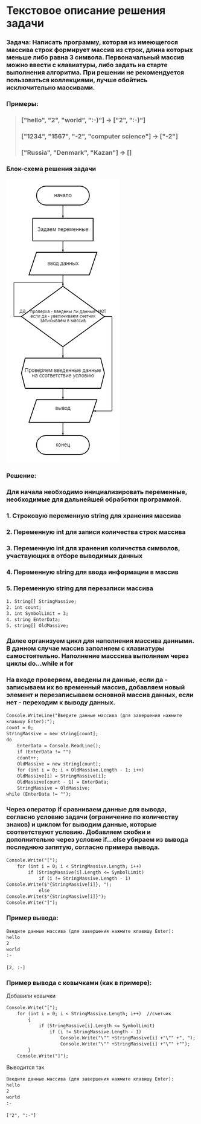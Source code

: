 # **Текстовое описание решения задачи**

### **Задача:** Написать программу, которая из имеющегося массива строк формирует массив из строк, длина которых меньше либо равна 3 символа. Первоначальный массив можно ввести с клавиатуры, либо задать на старте выполнения алгоритма. При решении не рекомендуется пользоваться коллекциями, лучше обойтись исключительно массивами.  

### **Примеры:**
> ### ["hello", "2", "world", ":-)"] -> ["2", ":-)"]
> ### ["1234", "1567", "-2", "computer science"] -> ["-2"]
> ### ["Russia", "Denmark", "Kazan"] -> []  
  

### **Блок-схема решения задачи**  

![диаграмма](diagram.jpg)


### **Решение:**  

### Для начала необходимо инициализировать переменные, необходимые для дальнейшей обработки программой.  

### 1. Строковую переменную string для хранения массива 
### 2. Переменную int для записи количества строк массива
### 3. Переменную int для хранения количества символов, участвующих в отборе выводимых данных
### 4. Переменную string для ввода информации в массив
### 5. Переменную string для перезаписи массива
```
1. String[] StringMassive;
2. int count;
3. int SymbolLimit = 3;
4. string EnterData;
5. string[] OldMassive;
```
### Далее организуем цикл для наполнения массива данными. В данном случае массив заполняем с клавиатуры самостоятельно. Наполнение масссива выполняем через циклы __do...while__ и __for__
### На входе проверяем, введены ли данные, если да - записываем их во временный массив, добавляем новый элемент и перезаписываем основной массив данных, если нет - переходим к выводу данных.

```
Console.WriteLine("Введите данные массива (для завершения нажмите клавишу Enter):");
count = 0;
StringMassive = new string[count];
do
    EnterData = Console.ReadLine();
    if (EnterData != "")
    count++;
    OldMassive = new string[count];
    for (int i = 0; i < OldMassive.Length - 1; i++)
    OldMassive[i] = StringMassive[i];
    OldMassive[count - 1] = EnterData;
    StringMassive = OldMassive;  
while (EnterData != "");
```  
### Через оператор __if__ сравниваем данные для вывода, согласно условию задачи (ограничение по количеству знаков) и циклом __for__ выводим данные, которые соответствуют условию. Добавляем скобки и дополнительно через условие __if...else__ убираем из вывода последнюю запятую, согласно примера вывода.  
```  
Console.Write("[");
    for (int i = 0; i < StringMassive.Length; i++)
        if (StringMassive[i].Length <= SymbolLimit)
            if (i != StringMassive.Length - 1)  
Console.Write($"{StringMassive[i]}, ");
            else
Console.Write($"{StringMassive[i]}");
Console.Write("]");
```  
### Пример вывода:
``` 
Введите данные массива (для завершения нажмите клавишу Enter):
hello
2
world
:-

[2, :-]
``` 
### Пример вывода c ковычками (как в примере):
Добавили ковычки
``` 
Console.Write("[");
    for (int i = 0; i < StringMassive.Length; i++)  //cчетчик
        {
            if (StringMassive[i].Length <= SymbolLimit)   
                if (i != StringMassive.Length - 1)       
                    Console.Write("\"" +StringMassive[i] +"\"" +", "); 
                    Console.Write("\"" +StringMassive[i] +"\"" +"");
        }
    Console.Write("]");
``` 

Выводится так
``` 
Введите данные массива (для завершения нажмите клавишу Enter):
hello
2
world
:-

["2", ":-"]
``` 
    